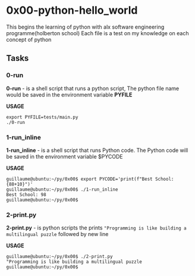 # 0x00-python-hello_world
This begins the learning of python with alx software engineering programme(holberton school)
Each file is a test on my knowledge on each concept of python

## Tasks

### 0-run
**0-run** - is a shell script that runs a python script, The python file name would be saved in the
environment variable **PYFILE**

**USAGE**
```
export PYFILE=tests/main.py
./0-run 
```

### 1-run_inline
**1-run_inline** - is a shell script that runs Python code. The Python code will be saved in the environment variable $PYCODE

**USAGE**
```
guillaume@ubuntu:~/py/0x00$ export PYCODE='print(f"Best School: {88+10}")'
guillaume@ubuntu:~/py/0x00$ ./1-run_inline
Best School: 98
guillaume@ubuntu:~/py/0x00$
```

### 2-print.py
**2-print.py** - is python scripts the prints `"Programming is like building a multilingual puzzle`
followed by new line

**USAGE**
```
guillaume@ubuntu:~/py/0x00$ ./2-print.py
"Programming is like building a multilingual puzzle
guillaume@ubuntu:~/py/0x00$
```
